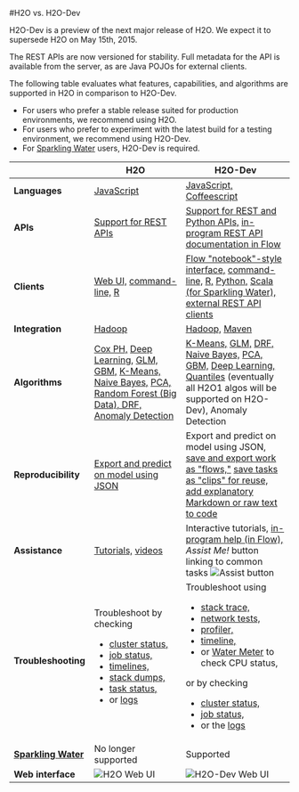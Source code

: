 #H2O vs. H2O-Dev

H2O-Dev is a preview of the next major release of H2O. We expect it to supersede H2O on May 15th, 2015.

The REST APIs are now versioned for stability.  Full metadata for the API is available from the server, as are Java POJOs for external clients.

The following table evaluates what features, capabilities, and algorithms are supported in H2O in comparison to H2O-Dev. 

- For users who prefer a stable release suited for production environments, we recommend using H2O. 
- For users who prefer to experiment with the latest build for a testing environment, we recommend using H2O-Dev. 
- For [Sparkling Water](https://github.com/h2oai/sparkling-water) users, H2O-Dev is required. 

 &nbsp; | H2O  | H2O-Dev
-------| ------------- | -------------
**Languages**| [JavaScript](http://docs.h2o.ai/developuser/h2o_stack.html?highlight=javascript)  | [JavaScript,](https://github.com/h2oai/h2o-dev/search?l=javascript)  [Coffeescript](https://github.com/h2oai/h2o-dev/search?l=coffeescript)
**APIs** | [Support for REST APIs](http://docs.h2o.ai/developuser/rest.html) | [Support for REST and Python APIs,](https://github.com/h2oai/h2o-dev/blob/master/h2o-docs/src/product/flow/README.md#about-h2o-flow) [in-program REST API documentation in Flow](https://github.com/h2oai/h2o-dev/blob/master/h2o-docs/src/product/flow/README.md#getting-help)
**Clients** | [Web UI,](http://docs.h2o.ai/userguide/top.html) [command-line,](http://docs.h2o.ai/newuser/java_help.html) [R](http://docs.h2o.ai/Ruser/top.html)  | [Flow "notebook"-style interface,](https://github.com/h2oai/h2o-dev/blob/master/h2o-docs/src/product/flow/README.md#understanding-cell-modes) [command-line,](https://github.com/h2oai/h2o-dev/blob/master/h2o-docs/src/product/howto/H2O-DevCmdLine.md) [R,](https://github.com/h2oai/h2o-dev/tree/master/h2o-r) [Python,](https://github.com/h2oai/h2o-dev/tree/master/h2o-py) [Scala (for Sparkling Water),](https://github.com/h2oai/h2o-dev/tree/master/h2o-scala) [external REST API clients](http://h2o-release.s3.amazonaws.com/h2o-dev/master/latest/docs-website/REST/endpoints/markdown/toc.md)|  
**Integration** | [Hadoop](http://docs.h2o.ai/deployment/hadoop.html) | [Hadoop,](https://github.com/h2oai/h2o-dev/blob/master/h2o-docs/src/product/howto/H2O-DevHadoop.md) [Maven](https://github.com/h2oai/h2o-dev#3-using-h2o-dev-artifacts)|
**Algorithms**| [Cox PH,](http://docs.h2o.ai/datascience/coxph.html) [Deep Learning,](http://docs.h2o.ai/datascience/deeplearning.html) [GLM,](http://docs.h2o.ai/datascience/glm.html) [GBM,](http://docs.h2o.ai/datascience/gbm.html) [K-Means,](http://docs.h2o.ai/datascience/kmeans.html) [Naive Bayes,](http://docs.h2o.ai/datascience/naivebayes.html) [PCA,](http://docs.h2o.ai/datascience/pca.html) [Random Forest (Big Data), DRF,](http://docs.h2o.ai/datascience/rf.html) [Anomaly Detection](https://leanpub.com/deeplearning/read#leanpub-auto-use-case-anomaly-detection)| [K-Means,](https://github.com/h2oai/h2o-dev/blob/master/h2o-docs/src/product/tutorials/kmeans/kmeans.md) [GLM,](https://github.com/h2oai/h2o-dev/blob/master/h2o-docs/src/product/tutorials/glm/glm.md) [DRF,](https://github.com/h2oai/h2o-dev/blob/master/h2o-docs/src/product/tutorials/rf/rf.md) [Naive Bayes,](https://github.com/h2oai/h2o-dev/blob/master/h2o-docs/src/product/flow/README.md#nb) [PCA,](https://github.com/h2oai/h2o-dev/blob/master/h2o-docs/src/product/tutorials/pca/pca.md) [GBM,](https://github.com/h2oai/h2o-dev/blob/master/h2o-docs/src/product/tutorials/gbm/gbm.md) [Deep Learning,](https://github.com/h2oai/h2o-dev/blob/master/h2o-docs/src/product/tutorials/dl/dl.md) [Quantiles](https://github.com/h2oai/h2o-dev/blob/master/h2o-docs/src/product/flow/README.md#quantile) (eventually all H2O1 algos will be supported on H2O-Dev), Anomaly Detection
**Reproducibility**| [Export and predict on model using JSON](http://docs.h2o.ai/userguide/scorePOJO.html) | Export and predict on model using JSON, [save and export work as "flows,"](https://github.com/h2oai/h2o-dev/blob/master/h2o-docs/src/product/flow/README.md#saving-flows) [save tasks as "clips" for reuse,](https://github.com/h2oai/h2o-dev/blob/master/h2o-docs/src/product/flow/README.md#using-clips) [add explanatory Markdown or raw text to code](https://github.com/h2oai/h2o-dev/blob/master/h2o-docs/src/product/flow/README.md#understanding-cell-modes)
**Assistance**| [Tutorials,](http://docs.h2o.ai/tutorial/top.html) [videos](http://docs.h2o.ai/tutorial/videos.html) | Interactive tutorials, [in-program help (in Flow),](https://github.com/h2oai/h2o-dev/blob/master/h2o-docs/src/product/flow/README.md#getting-help) *Assist Me!* button linking to common tasks ![Assist button](https://raw.githubusercontent.com/h2oai/h2o-dev/master/h2o-docs/src/product/flow/images/Flow_AssistMeButton.png)
**Troubleshooting**| Troubleshoot by checking <ul><li>[cluster status,](http://docs.h2o.ai/userguide/adminclusterstat.html)</li><li>[job status,](http://docs.h2o.ai/userguide/adminjobs.html)</li> <li>[timelines,](http://docs.h2o.ai/userguide/adminadvanced.html)</li> <li>[stack dumps,](http://docs.h2o.ai/userguide/adminstackdump.html)</li> <li>[task status,](http://docs.h2o.ai/userguide/admintaskstatus.html)</li> <li>or [logs](http://docs.h2o.ai/userguide/admininspectlog.html)</li></ul> | Troubleshoot using <ul><li> [stack trace,](https://github.com/h2oai/h2o-dev/blob/master/h2o-docs/src/product/flow/README.md#viewing-stack-trace-information)</li><li> [network tests,](https://github.com/h2oai/h2o-dev/blob/master/h2o-docs/src/product/flow/README.md#viewing-network-test-results)</li><li>[profiler,](https://github.com/h2oai/h2o-dev/blob/master/h2o-docs/src/product/flow/README.md#accessing-the-profiler)</li><li> [timeline,](https://github.com/h2oai/h2o-dev/blob/master/h2o-docs/src/product/flow/README.md#viewing-the-timeline)</li><li> or [Water Meter](https://github.com/h2oai/h2o-dev/blob/master/h2o-docs/src/product/flow/README.md#viewing-cpu-status-water-meter) to check CPU status,</li></ul> or by checking <ul><li>[cluster status,](https://github.com/h2oai/h2o-dev/blob/master/h2o-docs/src/product/flow/README.md#viewing-cluster-status)</li><li> [job status,](https://github.com/h2oai/h2o-dev/blob/master/h2o-docs/src/product/flow/README.md#viewing-recent-jobs)</li><li> or the [logs](https://github.com/h2oai/h2o-dev/blob/master/h2o-docs/src/product/flow/README.md#viewing-logs)</li></ul>
[**Sparkling Water**](https://github.com/h2oai/sparkling-water)| No longer supported | Supported |
**Web interface** | ![H2O Web UI](https://raw.githubusercontent.com/h2oai/h2o-dev/master/h2o-docs/src/product/flow/images/H2O_UI.png) | ![H2O-Dev Web UI](https://raw.githubusercontent.com/h2oai/h2o-dev/master/h2o-docs/src/product/flow/images/H2O-Dev_UI.png) |


